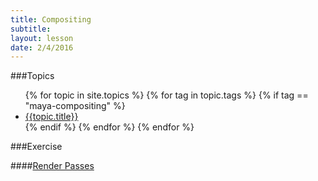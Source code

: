 ```yaml
---
title: Compositing
subtitle: 
layout: lesson
date: 2/4/2016
---
```


###Topics
<ul>
 {% for topic in site.topics %}
   {% for tag in topic.tags %}
       {% if tag == "maya-compositing" %}
           <li><a href="{{ topic.url | prepend: site.baseurl }}">{{topic.title}}</a></li>
        {% endif %}
   {% endfor %}
 {% endfor %}
</ul>

###Exercise

####<a href="/3d-digital-art-and-design--oer/exercises/maya-render-passes-in-mentalray/maya-render-passes-in-mentalray.html"><span class="exercise-title">Render Passes</span></a>
